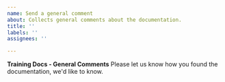 ```yaml
---
name: Send a general comment
about: Collects general comments about the documentation.
title: ''
labels: ''
assignees: ''

---
```


**Training Docs - General Comments**
Please let us know how you found the documentation, we'd like to know.
